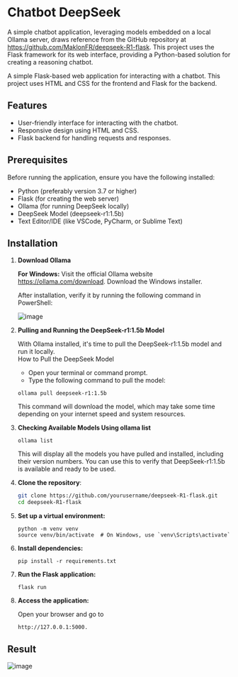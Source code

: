 # Chatbot DeepSeek
A simple chatbot application, leveraging models embedded on a local Ollama server, draws reference from the GitHub repository at https://github.com/MaklonFR/deepseek-R1-flask. This project uses the Flask framework for its web interface, providing a Python-based solution for creating a reasoning chatbot.

A simple Flask-based web application for interacting with a chatbot. This project uses HTML and CSS for the frontend and Flask for the backend.

## Features

- User-friendly interface for interacting with the chatbot.
- Responsive design using HTML and CSS.
- Flask backend for handling requests and responses.

## Prerequisites

Before running the application, ensure you have the following installed:
- Python (preferably version 3.7 or higher)
- Flask (for creating the web server)
- Ollama (for running DeepSeek locally)
- DeepSeek Model (deepseek-r1:1.5b)
- Text Editor/IDE (like VSCode, PyCharm, or Sublime Text)

## Installation

1. **Download Ollama**

   **For Windows:**
   Visit the official Ollama website https://ollama.com/download. Download the Windows installer.

   After installation, verify it by running the following command in PowerShell:
   
   ![image](https://github.com/user-attachments/assets/31d258fd-1292-471f-9553-c9b858a4cd71)

2. **Pulling and Running the DeepSeek-r1:1.5b Model**

   With Ollama installed, it's time to pull the DeepSeek-r1:1.5b model and run it locally. </br>
   How to Pull the DeepSeek Model
   - Open your terminal or command prompt.
   - Type the following command to pull the model:
   ```
   ollama pull deepseek-r1:1.5b
   ```
   This command will download the model, which may take some time depending on your internet speed and system resources.
   
4. **Checking Available Models Using ollama list**
   ```
   ollama list
   ```
   This will display all the models you have pulled and installed, including their version numbers. You can use this to verify that DeepSeek-r1:1.5b is available and ready to be used.

5. **Clone the repository**:
   ```bash
   git clone https://github.com/yourusername/deepseek-R1-flask.git
   cd deepseek-R1-flask
   
6. **Set up a virtual environment:**
   ```
   python -m venv venv
   source venv/bin/activate  # On Windows, use `venv\Scripts\activate`
   ```
   
7. **Install dependencies:**
   ```
   pip install -r requirements.txt
   ```
   
8. **Run the Flask application:**
   ```
   flask run
   ```
   
9. **Access the application:**

   Open your browser and go to
   ```
   http://127.0.0.1:5000.
   ```

## Result

![image](https://github.com/user-attachments/assets/ff7ac66d-574b-4c77-aa67-beb45bdd3a3e)

